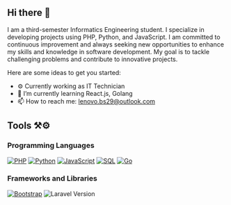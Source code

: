 ## Hi there 👋

I am a third-semester Informatics Engineering student. I specialize in developing projects using PHP, Python, and JavaScript. I am committed to continuous improvement and always seeking new opportunities to enhance my skills and knowledge in software development. My goal is to tackle challenging problems and contribute to innovative projects.

Here are some ideas to get you started:

- ⚙️ Currently working as IT Technician
- 🧠 I’m currently learning React.js, Golang
- 📫 How to reach me: lenovo.bs29@outlook.com


## Tools ⚒️⚙️

### Programming Languages
<a href="#"><img alt="PHP" src="https://img.shields.io/badge/PHP-777BB4.svg?logo=php&logoColor=white"></a>
<a href="#"><img alt="Python" src="https://img.shields.io/badge/Python-14354C.svg?logo=python&logoColor=white"></a>
<a href="#"><img alt="JavaScript" src="https://img.shields.io/badge/JavaScript-F7DF1E.svg?logo=javascript&logoColor=black"></a>
<a href="#"><img alt="SQL" src="https://custom-icon-badges.herokuapp.com/badge/SQL-025E8C.svg?logo=database&logoColor=white"></a>
<a href="https://pkg.go.dev/golang"><img src="https://pkg.go.dev/badge/golang.svg" alt="Go"></a>

### Frameworks and Libraries
<a href="#"><img alt="Bootstrap" src="https://img.shields.io/badge/Bootstrap-7952B3.svg?logo=bootstrap&logoColor=white"></a>
![Laravel Version](https://img.shields.io/badge/Laravel-v8.0-brightgreen)



